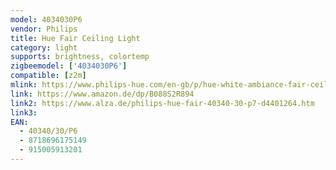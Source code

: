 ```yaml
---
model: 4034030P6
vendor: Philips
title: Hue Fair Ceiling Light
category: light
supports: brightness, colortemp
zigbeemodel: ['4034030P6']
compatible: [z2m]
mlink: https://www.philips-hue.com/en-gb/p/hue-white-ambiance-fair-ceiling-light/4034030P6
link: https://www.amazon.de/dp/B088S2R894
link2: https://www.alza.de/philips-hue-fair-40340-30-p7-d4401264.htm
link3: 
EAN: 
  - 40340/30/P6
  - 8718696175149
  - 915005913201
---
```

